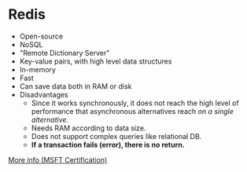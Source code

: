 # Redis
- Open-source
- NoSQL
- "Remote Dictionary Server"
- Key-value pairs, with high level data structures
- In-memory
- Fast
- Can save data both in RAM or disk
- Disadvantages
    - Since it works synchronously, it does not reach the high level of performance that asynchronous alternatives reach *on a single alternative*.
    - Needs RAM according to data size.
    - Does not support complex queries like relational DB.
    - **If a transaction fails (error), there is no return.**

[More info (MSFT Certification)](../Microsoft-Certifications/backend-read-only-data-caching-with-redis.md)
